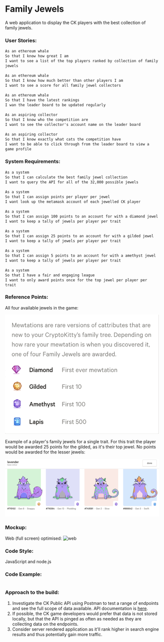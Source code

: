 # Family Jewels

A web application to display the CK players with the best collection of family jewels.

### User Stories:
```
As an ethereum whale
So that I know how great I am   
I want to see a list of the top players ranked by collection of family jewels

As an ethereum whale
So that I know how much better than other players I am
I want to see a score for all family jewel collectors

As an ethereum whale
So that I have the latest rankings
I wan the leader board to be updated regularly

As an aspiring collector
So that I know who the competition are
I want to see the collector's account name on the leader board

As an aspiring collector
So that I know exactly what cats the competition have
I want to be able to click through from the leader board to view a game profile
```

### System Requirements:
```
As a system
So that I can calculate the best family jewel collection
I want to query the API for all of the 32,000 possible jewels

As a system
So that I can assign points per player per jewel
I want look up the metamask account of each jewelled CK player

As a system
So that I can assign 100 points to an account for with a diamond jewel
I want to keep a tally of jewels per player per trait

As a system
So that I can assign 25 points to an account for with a gilded jewel
I want to keep a tally of jewels per player per trait

As a system
So that I can assign 5 points to an account for with a amethyst jewel
I want to keep a tally of jewels per player per trait

As a system
So that I have a fair and engaging league
I want to only award points once for the top jewel per player per trait

```

### Reference Points:
All four available jewels in the game:

![jewels](./readme_images/Game_Jewels.png)

Example of a player's family jewels for a single trait. For this trait the player would be awarded 25 points for the gilded, as it's their top jewel. No points would be awarded for the lesser jewels:

![account](./readme_images/Example_Family_Jewels_Lavander_Trait.png)

### Mockup:
Web (full screen) optimised:
![web]()

### Code Style:
JavaScript and node.js

### Code Example:
```
```

### Approach to the build:
1. Investigate the CK Public API using Postman to test a range of endpoints and see the full scope of data available. API documentation is [here](https://docs.api.cryptokitties.co/).
2. If possible, the CK game developers would prefer that data is not stored locally, but that the API is pinged as often as needed as they are collecting data on the endpoints.
3. Consider server rendered application as it'll rank higher in search engine results and thus potentially gain more traffic.
